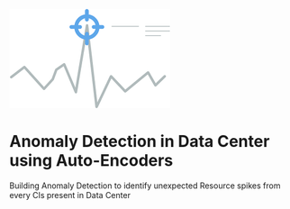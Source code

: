 [![](https://github.com/Vignesh0196/Anomaly-Detection_in_Data_Center_using_Auto-Encoders/blob/main/anomaly__.png)](https://github.com/Vignesh0196/)
# Anomaly Detection in Data Center using Auto-Encoders
Building Anomaly Detection to identify unexpected Resource spikes from every CIs present in Data Center
